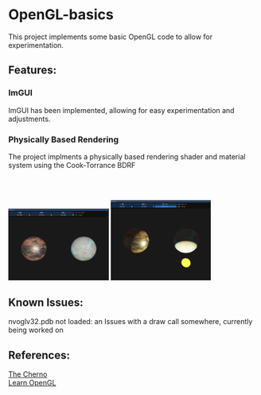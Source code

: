# OpenGL-basics
This project implements some basic OpenGL code to allow for experimentation.

<h2>Features:</h2>

<h3>ImGUI</h3>
ImGUI has been implemented, allowing for easy experimentation and adjustments.

<h3>Physically Based Rendering</h3>
The project implments a physically based rendering shader and material system using the Cook-Torrance BDRF 

<br><br>

<img src='https://raw.githubusercontent.com/wkershaw/OpenGL-basics/master/Screenshots/PBR.PNG' width='40%'>
<img src='https://raw.githubusercontent.com/wkershaw/OpenGL-basics/master/Screenshots/PBR2.PNG' width='40%'>

<h2>Known Issues:</h2>
nvoglv32.pdb not loaded: an Issues with a draw call somewhere, currently being worked on

<h2>References:</h2>
<a href='https://www.youtube.com/channel/UCQ-W1KE9EYfdxhL6S4twUNw'>The Cherno</a>
<br>
<a href='https://learnopengl.com/'>Learn OpenGL</a>
